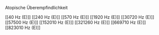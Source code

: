 Atopische Überempfindlichkeit

[[40 Hz (E)]]
[[240 Hz (E)]]
[[570 Hz (E)]]
[[1920 Hz (E)]]
[[30720 Hz (E)]]
[[57500 Hz (E)]]
[[152010 Hz (E)]]
[[321260 Hz (E)]]
[[669710 Hz (E)]]
[[823010 Hz (E)]]